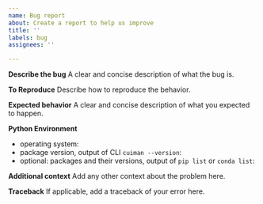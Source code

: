 ```yaml
---
name: Bug report
about: Create a report to help us improve
title: ''
labels: bug
assignees: ''

---
```


**Describe the bug**
A clear and concise description of what the bug is.

**To Reproduce**
Describe how to reproduce the behavior.

**Expected behavior**
A clear and concise description of what you expected to happen.

**Python Environment**
 - operating system:
 - package version, output of CLI `cuiman --version`:
 - optional: packages and their versions, output of `pip list` or `conda list`: 

**Additional context**
Add any other context about the problem here.

**Traceback**
If applicable, add a traceback of your error here.
